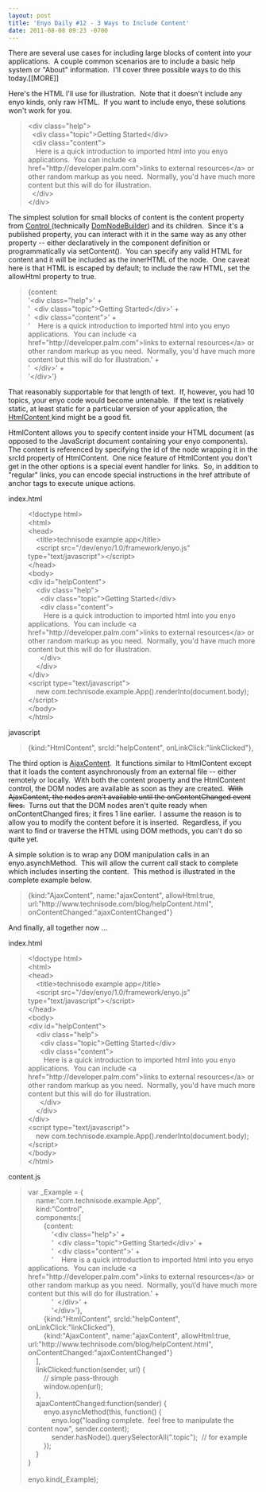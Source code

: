 ```yaml
---
layout: post
title: 'Enyo Daily #12 - 3 Ways to Include Content'
date: 2011-08-08 09:23 -0700
---
```


<p><p>There are several use cases for including large blocks of content into your applications.  A couple common scenarios are to include a basic help system or "About" information.  I'll cover three possible ways to do this today.[[MORE]]</p>
<p>Here's the HTML I'll use for illustration.  Note that it doesn't include any enyo kinds, only raw HTML.  If you want to include enyo, these solutions won't work for you.</p>
<blockquote>
<p>&lt;div class="help"&gt;<br>  &lt;div class="topic"&gt;Getting Started&lt;/div&gt;<br>  &lt;div class="content"&gt;<br>    Here is a quick introduction to imported html into you enyo applications.  You can include &lt;a href="http://developer.palm.com"&gt;links to external resources&lt;/a&gt; or other random markup as you need.  Normally, you'd have much more content but this will do for illustration.<br>  &lt;/div&gt;<br>&lt;/div&gt;</p>
</blockquote>
<p>The simplest solution for small blocks of content is the content property from <a href="https://developer.palm.com/content/api/reference/enyo/enyo-api-reference.html#enyo.Control" target="_blank">Control </a>(technically <a href="https://developer.palm.com/content/api/reference/enyo/enyo-api-reference.html#enyo.DomNodeBuilder" target="_blank">DomNodeBuilder</a>) and its children.  Since it's a published property, you can interact with it in the same way as any other property -- either declaratively in the component definition or programmatically via setContent().  You can specify any valid HTML for content and it will be included as the innerHTML of the node.  One caveat here is that HTML is escaped by default; to include the raw HTML, set the allowHtml property to true.</p>
<blockquote>
<p>{content:<br>'&lt;div class="help"&gt;' +<br>'  &lt;div class="topic"&gt;Getting Started&lt;/div&gt;' +<br>'  &lt;div class="content"&gt;' +<br>'    Here is a quick introduction to imported html into you enyo applications.  You can include &lt;a href="http://developer.palm.com"&gt;links to external resources&lt;/a&gt; or other random markup as you need.  Normally, you'd have much more content but this will do for illustration.' +<br>'  &lt;/div&gt;' +<br>'&lt;/div&gt;'}</p>
</blockquote>
<p>That reasonably supportable for that length of text.  If, however, you had 10 topics, your enyo code would become untenable.  If the text is relatively static, at least static for a particular version of your application, the <a href="https://developer.palm.com/content/api/reference/enyo/enyo-api-reference.html#base/controls/HtmlContent.js" target="_blank">HtmlContent </a>kind might be a good fit.</p>
<p>HtmlContent allows you to specify content inside your HTML document (as opposed to the JavaScript document containing your enyo components).  The content is referenced by specifying the id of the node wrapping it in the srcId property of HtmlContent.  One nice feature of HtmlContent you don't get in the other options is a special event handler for links.  So, in addition to "regular" links, you can encode special instructions in the href attribute of anchor tags to execute unique actions.</p>
<p>index.html</p>
<blockquote>
<p>&lt;!doctype html&gt;<br>&lt;html&gt;<br>&lt;head&gt;<br>    &lt;title&gt;technisode example app&lt;/title&gt;<br>    &lt;script src="/dev/enyo/1.0/framework/enyo.js" type="text/javascript"&gt;&lt;/script&gt;<br>&lt;/head&gt;<br>&lt;body&gt;<br>&lt;div id="helpContent"&gt;<br>    &lt;div class="help"&gt;<br>      &lt;div class="topic"&gt;Getting Started&lt;/div&gt;<br>      &lt;div class="content"&gt;<br>        Here is a quick introduction to imported html into you enyo applications.  You can include &lt;a href="http://developer.palm.com"&gt;links to external resources&lt;/a&gt; or other random markup as you need.  Normally, you'd have much more content but this will do for illustration.<br>      &lt;/div&gt;<br>    &lt;/div&gt;<br>&lt;/div&gt;<br>&lt;script type="text/javascript"&gt;<br>    new com.technisode.example.App().renderInto(document.body);<br>&lt;/script&gt;<br>&lt;/body&gt;<br>&lt;/html&gt;</p>
</blockquote>
<p>javascript</p>
<blockquote>
<p>{kind:"HtmlContent", srcId:"helpContent", onLinkClick:"linkClicked"},</p>
</blockquote>
<p>The third option is <a href="https://developer.palm.com/content/api/reference/enyo/enyo-api-reference.html#enyo.AjaxContent" target="_blank">AjaxContent</a>.  It functions similar to HtmlContent except that it loads the content asynchronously from an external file -- either remotely or locally.  With both the content property and the HtmlContent control, the DOM nodes are available as soon as they are created.  <del>With AjaxContent, the nodes aren't available until the onContentChanged event fires.</del>  Turns out that the DOM nodes aren't quite ready when onContentChanged fires; it fires 1 line earlier.  I assume the reason is to allow you to modify the content before it is inserted.  Regardless, if you want to find or traverse the HTML using DOM methods, you can't do so quite yet.</p>
<p>A simple solution is to wrap any DOM manipulation calls in an enyo.asynchMethod.  This will allow the current call stack to complete which includes inserting the content.  This method is illustrated in the complete example below.</p>
<blockquote>
<p>{kind:"AjaxContent", name:"ajaxContent", allowHtml:true, url:"http://www.technisode.com/blog/helpContent.html", onContentChanged:"ajaxContentChanged"}</p>
</blockquote>
<p>And finally, all together now ...</p>
<p>index.html</p>
<blockquote>
<p>&lt;!doctype html&gt;<br>&lt;html&gt;<br>&lt;head&gt;<br>    &lt;title&gt;technisode example app&lt;/title&gt;<br>    &lt;script src="/dev/enyo/1.0/framework/enyo.js" type="text/javascript"&gt;&lt;/script&gt;<br>&lt;/head&gt;<br>&lt;body&gt;<br>&lt;div id="helpContent"&gt;<br>    &lt;div class="help"&gt;<br>      &lt;div class="topic"&gt;Getting Started&lt;/div&gt;<br>      &lt;div class="content"&gt;<br>        Here is a quick introduction to imported html into you enyo applications.  You can include &lt;a href="http://developer.palm.com"&gt;links to external resources&lt;/a&gt; or other random markup as you need.  Normally, you'd have much more content but this will do for illustration.<br>      &lt;/div&gt;<br>    &lt;/div&gt;<br>&lt;/div&gt;<br>&lt;script type="text/javascript"&gt;<br>    new com.technisode.example.App().renderInto(document.body);<br>&lt;/script&gt;<br>&lt;/body&gt;<br>&lt;/html&gt;</p>
</blockquote>
<p>content.js</p>
<blockquote>
<p>var _Example = {<br>    name:"com.technisode.example.App",<br>    kind:"Control",<br>    components:[<br>        {content:<br>            '&lt;div class="help"&gt;' +<br>            '  &lt;div class="topic"&gt;Getting Started&lt;/div&gt;' +<br>            '  &lt;div class="content"&gt;' +<br>            '    Here is a quick introduction to imported html into you enyo applications.  You can include &lt;a href="http://developer.palm.com"&gt;links to external resources&lt;/a&gt; or other random markup as you need.  Normally, you\'d have much more content but this will do for illustration.' +<br>            '  &lt;/div&gt;' +<br>            '&lt;/div&gt;'},<br>        {kind:"HtmlContent", srcId:"helpContent", onLinkClick:"linkClicked"},<br>        {kind:"AjaxContent", name:"ajaxContent", allowHtml:true, url:"http://www.technisode.com/blog/helpContent.html", onContentChanged:"ajaxContentChanged"}<br>    ],<br>    linkClicked:function(sender, url) {<br>        // simple pass-through<br>        window.open(url);<br>    },<br>    ajaxContentChanged:function(sender) {<br>        enyo.asyncMethod(this, function() {<br>            enyo.log("loading complete.  feel free to manipulate the content now", sender.content);<br>            sender.hasNode().querySelectorAll(".topic");  // for example<br>        });<br>    }<br>}<br><br>enyo.kind(_Example);</p>
</blockquote></p>